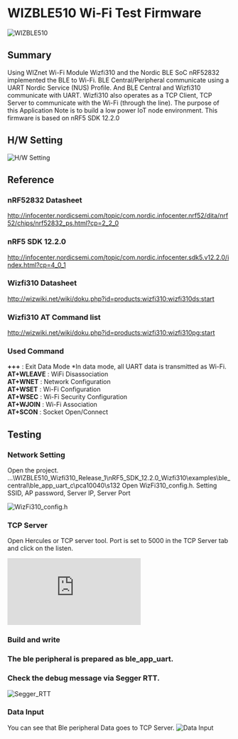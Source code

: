 # WIZBLE510 Wi-Fi Test Firmware

![WIZBLE510](http://wiznetmuseum.com/wp/wp-content/uploads/2017/01/1_1.png "WIZBLE510")

## Summary

Using WIZnet Wi-Fi Module Wizfi310 and the Nordic BLE SoC nRF52832 implemented the BLE to Wi-Fi. BLE Central/Peripheral communicate using a UART Nordic Service (NUS) Profile. And BLE Central and Wizfi310 communicate with UART. Wizfi310 also operates as a TCP Client, TCP Server to communicate with the Wi-Fi (through the line). The purpose of this Application Note is to build a low power IoT node environment. This firmware is based on nRF5 SDK 12.2.0

## H/W Setting

![H/W Setting](http://wiznetmuseum.com/wp/wp-content/uploads/2017/01/WIZBLE510_HW_Setting.png "H/W Setting")

## Reference
### nRF52832 Datasheet
http://infocenter.nordicsemi.com/topic/com.nordic.infocenter.nrf52/dita/nrf52/chips/nrf52832_ps.html?cp=2_2_0

### nRF5 SDK 12.2.0
http://infocenter.nordicsemi.com/topic/com.nordic.infocenter.sdk5.v12.2.0/index.html?cp=4_0_1

### Wizfi310 Datasheet
http://wizwiki.net/wiki/doku.php?id=products:wizfi310:wizfi310ds:start

### Wizfi310 AT Command list
http://wizwiki.net/wiki/doku.php?id=products:wizfi310:wizfi310pg:start

### Used Command
<strong>+++</strong> : Exit Data Mode   *In data mode, all UART data is transmitted as Wi-Fi.<br>
<strong>AT+WLEAVE</strong> : WiFi Disassociation <br>
<strong>AT+WNET</strong> : Network Configuration<br>
<strong>AT+WSET</strong> : Wi-Fi Configuration<br>
<strong>AT+WSEC</strong> : Wi-Fi Security Configuration<br>
<strong>AT+WJOIN</strong> : Wi-Fi Association<br>
<strong>AT+SCON</strong> : Socket Open/Connect<br>

## Testing

### Network Setting
Open the project.
\...\WIZBLE510_Wizfi310_Release_1\nRF5_SDK_12.2.0_Wizfi310\examples\ble_central\ble_app_uart_c\pca10040\s132
Open WizFi310_config.h. Setting SSID, AP password, Server IP, Server Port

![WizFi310_config.h](http://wiznetmuseum.com/wp/wp-content/uploads/2017/01/WIZBLE510_config.png "WizFi310_config.h")

### TCP Server
Open Hercules or TCP server tool. Port is set to 5000 in the TCP Server tab and click on the listen.

![Hercules2](http://wizwiki.net/wiki/lib/exe/fetch.php?media=osh:cookie:3-6_bte_testing.jpg "Hercules2")

### Build and write
### The ble peripheral is prepared as ble_app_uart.
### Check the debug message via Segger RTT.
![Segger_RTT](http://wiznetmuseum.com/wp/wp-content/uploads/2017/01/WIZBLE510_segger.png "Segger_RTT")

### Data Input
You can see that Ble peripheral Data goes to TCP Server.
![Data Input](http://wiznetmuseum.com/wp/wp-content/uploads/2017/01/WIZBLE510_Result.png "Data Input")

